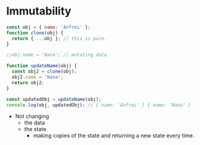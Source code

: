 # Immutability

```js
const obj = { name: 'Anfrei' };
function clone(obj) {
  return { ...obj }; // this is pure.
}

//obj.name = 'Nana'; // mutating data

function updateName(obj) {
  const obj2 = clone(obj);
  obj2.name = 'Nana';
  return obj2;
}

const updatedObj = updateName(obj);
console.log(obj, updatedObj); // { name: 'Anfrei' } { name: 'Nana' }
```

- Not changing
  - the data
  - the state
    - making copies of the state and returning a new state every time.
